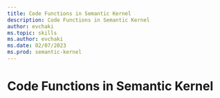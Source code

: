 ```yaml
---
title: Code Functions in Semantic Kernel
description: Code Functions in Semantic Kernel
author: evchaki
ms.topic: skills
ms.author: evchaki
ms.date: 02/07/2023
ms.prod: semantic-kernel
---
```

# Code Functions in Semantic Kernel

